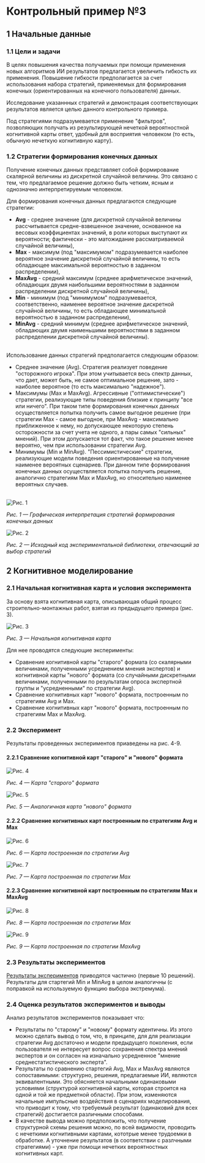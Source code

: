# Контрольный пример №3

## 1 Начальные данные

### 1.1 Цели и задачи

В целях повышения качества получаемых при помощи применения новых алгоритмов ИИ результатов предлагается увеличить гибкость их применения. Повышение гибкости предполагается за счет использования набора стратегий, применяемых для формирования конечных (ориентированных на конечного пользователя) данных.

Исследование указаннных стратегий и демонстрация соответствующих результатов является целью данного контрольного примера.

Под стратегиями подразумевается применение "фильтров", позволяющих получать из результирующей нечеткой вероятностной когнитивной карты ответ, удобный для восприятия человеком (то есть, обычную нечеткую когнитивную карту).

### 1.2 Стратегии формирования конечных данных

Получение конечных данных представляет собой формирование скалярной величины из дискретной случайной величины. Это связано с тем, что предлагаемое решение должно быть четким, ясным и однозначно интерпретируемым человеком.

Для формирования конечных данных предлагаются следующие стратегии:
+ **Avg** - среднее значение (для дискретной случайной величины рассчитывается средне-взвешенное значение, основанное на весовых коэффициентах значений, в роли которых выступают их вероятности; фактически - это матожидание рассматриваемой случайной величины),
+ **Max** - максимум (под "максимумом" подразумевается наиболее вероятное значение дискретной случайной величины, то есть обладающее максимальной вероятностью в заданном распределении),
+ **MaxAvg** - средний максимум (среднее арифметическое значений, обладающих двумя наибольшими вероятностями в заданном распределении дискретной случайной величины),
+ **Min** - минимум (под "минимумом" подразумевается, соответственно, наименее вероятное значение дискретной случайной величины, то есть обладающее минимальной вероятностью в заданном распределении),
+ **MinAvg** - средний минимум (среднее арифметическое значений, обладающих двумя наименьшими вероятностями в заданном распределении дискретной случайной величины).<br><br>

Использование данных стратегий предполагается следующим образом:
+ Среднее значение (Avg). Стратегия реализует поведение "осторожного игрока". При этом учитывается весь спектр данных, что дает, может быть, не самое оптимальное решение, зато - наиболее вероятное (то есть максимально "надежное").
+ Максимумы (Max и MaxAvg). Агрессивные ("оптимистические") стратегии, реализующие типы поведения близкие к принципу "все или ничего". При таком типе формирования конечных данных осуществляется попытка получить самое выгодное решение (при стратегии Max - самое выгодное, при MaxAvg - максимально приближенное к нему, но допускающее некоторую степень осторожности за счет учета не одного, а пары самых "сильных" мнений). При этом допускается тот факт, что такое решение менее вероятно, чем при использовании стратегии Avg.
+ Минимумы (Min и MinAvg). "Пессимистические" стратегии, реализующие модели поведения ориентированные на получение наименее вероятных сценариев. При данном типе формирования конечных данных осуществляется попытка получить решение, аналогично стратегиям Max и MaxAvg, но относительно наименее вероятных случаев.<br><br>

![Рис. 1](yPic1.png)

_Рис. 1 — Графическая интерпретация стратегий формирования конечных данных_

![Рис. 2](yPic2.png)

_Рис. 2 — Исходный код экспериментальной библиотеки, отвечающий за выбор стратегий_

## 2 Когнитивное моделирование

### 2.1 Начальная когнитивная карта и условия эксперимента

За основу взята когнитивная карта, описывающая общий процесс строительно-монтажных работ, взятая из предыдущего примера (рис. 3).

![Рис. 3](yPic3.png)

_Рис. 3 — Начальная когнитивная карта_

Для нее проводятся следующие эксперименты:
+ Сравнение когнитивной карты "старого" формата (со скалярными величинами, полученными усреднением мнения экспертов) и когнитивной карты "нового" формата (со случайными дискретными величинами, полученными по результатам опроса экспертной группы и "усредненными" по стратегии Avg).
+ Сравнение когнитивных карт "нового" формата, построенным по стратегиям Avg и Max.
+ Сравнение когнитивных карт "нового" формата, построенным по стратегиям Max и MaxAvg.


### 2.2 Эксперимент

Результаты проведенных экспериментов приаведены на рис. 4-9.

#### 2.2.1 Сравнение когнитивной карт "старого" и "нового" формата

![Рис. 4](yPic4.png)

_Рис. 4 — Карта "старого" формата_

![Рис. 5](yPic5.png)

_Рис. 5 — Аналогичная карта "нового" формата_

#### 2.2.2 Сравнение когнитивных карт построенным по стратегиям Avg и Max

![Рис. 6](yPic6.png)

_Рис. 6 — Карта построенная по стратегии Avg_

![Рис. 7](yPic7.png)

_Рис. 7 — Карта построенная по стратегии Max_

#### 2.2.3 Сравнение когнитивной карт построенным по стратегиям Max и MaxAvg

![Рис. 8](yPic8.png)

_Рис. 8 — Карта построенная по стратегии Max_

![Рис. 9](yPic9.png)

_Рис. 9 — Карта построенная по стратегии MaxAvg_

### 2.3 Результаты экспериментов

[Результаты экспериментов](Example3-Results.zip) приводятся частично (первые 10 решений). Результаты для стартегий Min и MinAvg в целом аналогичны (с поправкой на используемую функцию выбора экстремума).

### 2.4 Оценка результатов экспериментов и выводы

Анализ результатов экспериментов показывает что:
+ Результаты по "старому" и "новому" формату идентичны. Из этого можно сделать вывод о том, что, в принципе, для для реализации стратегии Avg достаточно и модели предыдущего поколения, если пользователя не интересует вопрос сохранения спектра мнений экспертов и он согласен на изначально усредненное "мнение среднестатистического эксперта".
+ Результаты по сравнению стартегий Avg, Max и MaxAvg являются сопоставимыми: структурно, решения, предлагаемые ИИ, являются эквивалентными. Это обясняется начальными одинаковыми условиями (структурой когнитивной карты, которая строится на одной и той же предметной области). При этом, изменяются начальные импульсные воздействия в сценариях моделирования, что приводит к тому, что требуемый результат (одинаковий для всех стратегий) достигается различными способами.
+ В качестве вывода можно предположить, что получение структурной схемы решения можно, по всей видимости, проводить с нечеткими когнитивными картами, кототрые менее трудоемки в обработке. А уточнение результатов (в соответствии с разлчными стратегиями) - уже при помощи нечетких вероятностных когнитивных карт.
